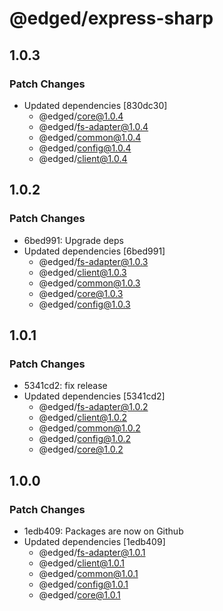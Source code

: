 # @edged/express-sharp

## 1.0.3

### Patch Changes

- Updated dependencies [830dc30]
  - @edged/core@1.0.4
  - @edged/fs-adapter@1.0.4
  - @edged/common@1.0.4
  - @edged/config@1.0.4
  - @edged/client@1.0.4

## 1.0.2

### Patch Changes

- 6bed991: Upgrade deps
- Updated dependencies [6bed991]
  - @edged/fs-adapter@1.0.3
  - @edged/client@1.0.3
  - @edged/common@1.0.3
  - @edged/core@1.0.3
  - @edged/config@1.0.3

## 1.0.1

### Patch Changes

- 5341cd2: fix release
- Updated dependencies [5341cd2]
  - @edged/fs-adapter@1.0.2
  - @edged/client@1.0.2
  - @edged/common@1.0.2
  - @edged/config@1.0.2
  - @edged/core@1.0.2

## 1.0.0

### Patch Changes

- 1edb409: Packages are now on Github
- Updated dependencies [1edb409]
  - @edged/fs-adapter@1.0.1
  - @edged/client@1.0.1
  - @edged/common@1.0.1
  - @edged/config@1.0.1
  - @edged/core@1.0.1
